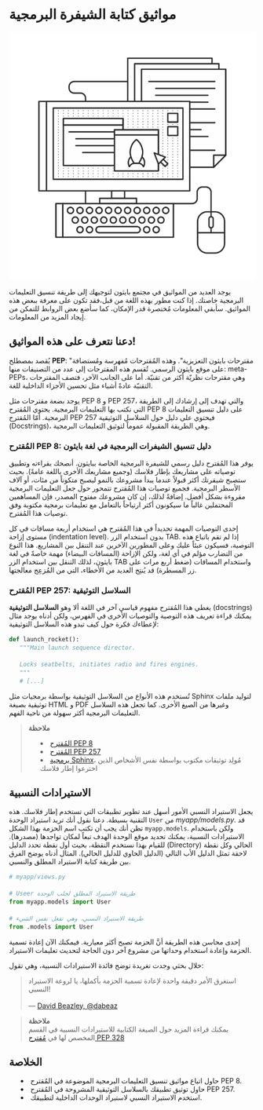# مواثيق كتابة الشيفرة البرمجية

<img src='../images/conventions.png' />

يوجد العديد من المواثيق في مجتمع بايثون لتوجيهك إلى طريقة تنسيق التعليمات البرمجية خاصتك. إذا كنت مطور بهذه اللغة من قبل،فقد تكون على معرفة ببعض هذه المواثيق. سأبقي المعلومات مُختصرة قدر الإمكان، كما سأضع بعض الروابط للتمكن من إيجاد المزيد من المعلومات.

## دعنا نتعرف على هذه المواثيق!

يُقصد بمصطلح **PEP**: "مقترحات بايثون التعزيزية". وهذه المُقترحات مُفهرسة ومُستضافة على موقع بايثون الرسمي. تُقسم هذه المقترحات إلى عدد من التصنيفات منها: meta-PEPs، وهي مقترحات نظريّة أكثر من تقنيّة. أما على الجانب الآخر، فتصف المقترحات التقنيّة عادةً أشياء مثل تحسين الأجزاء الداخلية للغة.

يوجد بضعة مقترحات مثل PEP 8 و PEP 257، والتي تهدف إلى إرشادك إلى الطريقة التي نكتب بها التعليمات البرمجية. يحتوي المُقترح PEP 8 على دليل تنسيق التعليمات البرمجية. أمّا المُقترح PEP 257 فيحتوي على دليل حول السلاسل التوثيقية (Docstrings)، وهي الطريقة المقبولة عموماً لتوثيق التعليمات البرمجية.

### المُقترح PEP 8: دليل تنسيق الشيفرات البرمجية في لغة بايثون

يوفر هذا المُقترح دليل رسمي للشيفرة البرمجية الخاصة ببايثون. أنصحك بقراءته وتطبيق توصياته على مشاريعك بإطار فلاسك (وجميع مشاريعك الأخرى باللغة عامةً). بحيث ستصبح شيفرتك أكثر قبولاً عندما يبدأ مشروعك بالنمو ليصبح متكوناً من مئات، أو آلاف الأسطر البرمجية. فجميع توصيات هذا المُقترح تتمحور حول جعل التعليمات البرمجية مقروءة بشكل أفضل. إضافةً لذلك، إن كان مشروعك مفتوح المصدر، فإن المساهمين المحتملين غالباً ما سيكونون أكثر ارتياحاً بالتعامل مع تعليمات برمجية مكتوبة وفق توصيات هذا المُقترح.

إحدى التوصيات المهمة تحديداً في هذا المُقترح هي استخدام أربعة مسافات في كل مستوى إزاحة (indentation level). بدون استخدام الزر TAB. إذا لم تقم باتباع هذه التوصية، فسيكون عبئاً عليك وعلى المطورين الآخرين عند التنقل بين المشاريع. هذا النوع من التضارب مؤلم في أي لغة، ولكن الإزاحة (المسافات البيضاء) مهمة خاصةً في لغة بايثون، لذلك التنقل بين استخدام الزر TAB واستخدام المسافات (ضغط أربع مرات على زر المسطرة) قد يُنتِج العديد من الأخطاء، التي من المُزعِج معالجتها.

### المُقترح PEP 257: السلاسل التوثيقية

يغطي هذا المُقترح مفهوم قياسي آخر في اللغة ألا وهو **السلاسل التوثيقية** (docstrings) يمكنك قراءة تعريف هذه التوصية والتوصيات الأخرى في الفهرس، ولكن أدناه يوجد مثال لإعطاءك فكرة حول كيف تبدو هذه السلاسل التوثيقية:

```python
def launch_rocket():
   """Main launch sequence director.

   Locks seatbelts, initiates radio and fires engines.
   """
   # [...]
```

تُستخدم هذه الأنواع من السلاسل التوثيقية بواسطة برمجيات مثل Sphinx لتوليد ملفات توثيقية بصيغة HTML و PDF وغيرها من الصيغ الأخرى. كما تجعل هذه السلاسل التعليمات البرمجية أكثر سهولة من ناحية الفهم.

<blockquote>
<b>ملاحظة</b><br/>
<ul style='list-style-type: disc; list-style-position: inside;'>
  <li><a href='http://legacy.python.org/dev/peps/pep-0008/'>المُقترح PEP 8</a></li>
  <li><a href='http://legacy.python.org/dev/peps/pep-0257/'>المُقترح PEP 257</a></li>
  <li><a href='http://sphinx-doc.org/'>برمجية Sphinx</a>، مُولِد توثيقات مكتوب بواسطة نفس الأشخاص الذين اخترعوا إطار فلاسك</li>
</ul>
</blockquote>

## الاستيرادات النسبية

يجعل الاستيراد النسبي الأمور أسهل عند تطوير تطبيقات التي تستخدم إطار فلاسك. هذه التقنية بسيطة. دعنا نقول أنك تريد استيراد الوحدة `User` من *myapp/models.py*. قد تظن أنك يجب أن تكتب اسم الحزمة بهذا الشكل `myapp.models`. ولكن باستخدام الاستيرادات النسبية، يمكنك تحديد موقع الوحدة الهدف تبعاً لمكان تواجدها (مصدرها). للقيام بهذا نستخدم النقطة، بحيث أول نقطة تحدد الدليل (Directory) الحالي وكل نقطة لاحقة تمثل الدليل الأب التالي (الدليل الحاوي للدليل الحالي). المثال أدناه يوضح الفرق بين طريقة كتابة الاستيراد المطلق والنسبي.

```python
# myapp/views.py

# Useer طريقة الاستيراد المطلق لجلب الوحدة
from myapp.models import User

# طريقة الاستيراد النسبي، وهي تفعل نفس الشيء
from .models import User
```

إحدى محاسن هذه الطريقة أنَّ الحزمة تصبح أكثر معيارية. فيمكنك الآن إعادة تسمية الحزمة وإعادة استخدام وحداتها من مشروع آخر دون الحاجة لتحديث تعليمات الاستيراد.

خلال بحثي وجدت تغريدة توضح فائدة الاستيرادات النسبية، وهي تقول:


> استغرق الأمر دقيقة واحدة لإعادة تسمية الحزمة بأكملها، يا لروعة الاستيراد النسبي!
<br/><br/>
— [David Beazley, @dabeaz](https://twitter.com/dabeaz/status/372059407711887360)

<blockquote>
<b>ملاحظة</b><br/>
يمكنك قراءة المزيد حول الصيغة الكتابية للاستيرادات النسبية في القسم المخصص لها في <a href='http://www.python.org/dev/peps/pep-0328/#guido-s-decision'>مُقترح PEP 328</a>
</blockquote>

## الخلاصة

<ul style='list-style-type: disc; list-style-position: inside;'>
  <li>حاول اتباع مواثيق تنسيق التعليمات البرمجية الموضوعة في المُقترح PEP 8.</li>
  <li>حاول توثيق تطبيقك بالسلاسل التوثيقية المشروحة في المُقترح PEP 257.</li>
  <li>استخدم الاستيراد النسبي لاستيراد الوحدات الداخلية لتطبيقك.</li>
</ul>
